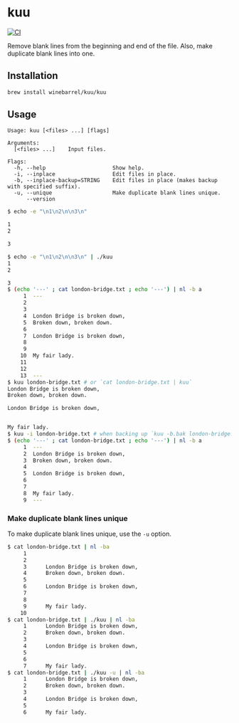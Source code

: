 # kuu

[![CI](https://github.com/winebarrel/kuu/actions/workflows/ci.yml/badge.svg)](https://github.com/winebarrel/kuu/actions/workflows/ci.yml)

Remove blank lines from the beginning and end of the file. Also, make duplicate blank lines into one.

## Installation

```sh
brew install winebarrel/kuu/kuu
```

## Usage

```
Usage: kuu [<files> ...] [flags]

Arguments:
  [<files> ...]    Input files.

Flags:
  -h, --help                     Show help.
  -i, --inplace                  Edit files in place.
  -b, --inplace-backup=STRING    Edit files in place (makes backup with specified suffix).
  -u, --unique                   Make duplicate blank lines unique.
      --version
```

```sh
$ echo -e "\n1\n2\n\n3\n"

1
2

3

$ echo -e "\n1\n2\n\n3\n" | ./kuu
1
2

3
$ (echo '---' ; cat london-bridge.txt ; echo '---') | nl -b a
     1	---
     2
     3
     4	London Bridge is broken down,
     5	Broken down, broken down.
     6
     7	London Bridge is broken down,
     8
     9
    10	My fair lady.
    11
    12
    13	---
$ kuu london-bridge.txt # or `cat london-bridge.txt | kuu`
London Bridge is broken down,
Broken down, broken down.

London Bridge is broken down,


My fair lady.
$ kuu -i london-bridge.txt # when backing up `kuu -b.bak london-bridge.txt`
$ (echo '---' ; cat london-bridge.txt ; echo '---') | nl -b a
     1	---
     2	London Bridge is broken down,
     3	Broken down, broken down.
     4
     5	London Bridge is broken down,
     6
     7
     8	My fair lady.
     9	---
```

### Make duplicate blank lines unique

To make duplicate blank lines unique, use the `-u` option.

```sh
$ cat london-bridge.txt | nl -ba
     1
     2
     3		London Bridge is broken down,
     4		Broken down, broken down.
     5
     6		London Bridge is broken down,
     7
     8
     9		My fair lady.
    10
$ cat london-bridge.txt | ./kuu | nl -ba
     1		London Bridge is broken down,
     2		Broken down, broken down.
     3
     4		London Bridge is broken down,
     5
     6
     7		My fair lady.
$ cat london-bridge.txt | ./kuu -u | nl -ba
     1		London Bridge is broken down,
     2		Broken down, broken down.
     3
     4		London Bridge is broken down,
     5
     6		My fair lady.
```
